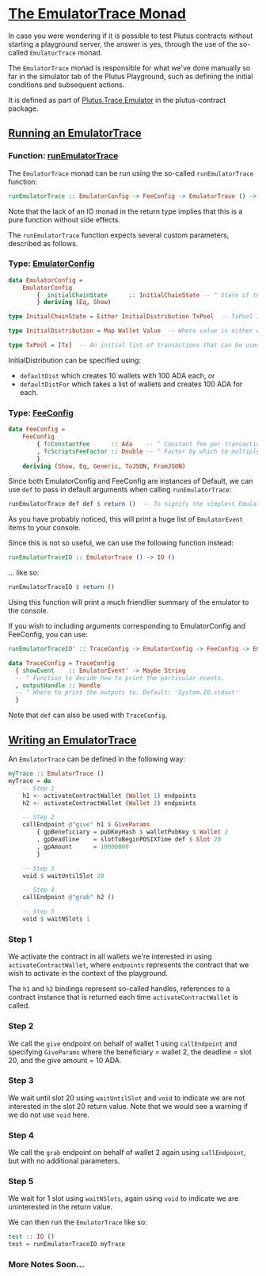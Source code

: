 # [The EmulatorTrace Monad](https://youtu.be/g4lvA14I-Jg?t=5340)

In case you were wondering if it is possible to test Plutus contracts without starting a playground server, the answer is yes, through the use of the so-called `EmulatorTrace` monad.

The `EmulatorTrace` monad is responsible for what we've done manually so far in the simulator tab of the Plutus Playground, such as defining the initial conditions and subsequent actions.

It is defined as part of [Plutus.Trace.Emulator](https://play.marlowe-finance.io/doc/haddock/plutus-contract/html/Plutus-Trace-Emulator.html) in the plutus-contract package.

## [Running an EmulatorTrace](https://youtu.be/g4lvA14I-Jg?t=5500)

### Function: [runEmulatorTrace](https://youtu.be/g4lvA14I-Jg?t=5500)

The `EmulatorTrace` monad can be run using the so-called `runEmulatorTrace` function:

```haskell
runEmulatorTrace :: EmulatorConfig -> FeeConfig -> EmulatorTrace () -> ([EmulatorEvent], Maybe EmulatorErr, EmulatorState)
```

Note that the lack of an IO monad in the return type implies that this  is a pure function without side effects.

The `runEmulatorTrace` function expects several custom parameters, described as follows.

### Type: [EmulatorConfig](https://youtu.be/g4lvA14I-Jg?t=5540)

```haskell
data EmulatorConfig =
    EmulatorConfig
        { _initialChainState      :: InitialChainState -- ^ State of the blockchain at the beginning of the simulation. Can be given as a map of funds to wallets, or as a block of transactions.
        } deriving (Eq, Show)

type InitialChainState = Either InitialDistribution TxPool  -- TxPool is now Block

type InitialDistribution = Map Wallet Value  -- Where value is either ADA or native tokens

type TxPool = [Tx]  -- An initial list of transactions that can be used in place of InitialDistribution
```

InitialDistribution can be specified using:

- `defaultDist` which creates 10 wallets with 100 ADA each, or
- `defaultDistFor` which takes a list of wallets and creates 100 ADA for each.

### Type: [FeeConfig](https://youtu.be/g4lvA14I-Jg?t=5770)

```haskell
data FeeConfig =
    FeeConfig
        { fcConstantFee      :: Ada    -- ^ Constant fee per transaction in lovelace
        , fcScriptsFeeFactor :: Double -- ^ Factor by which to multiply the size-dependent scripts fee
        }
    deriving (Show, Eq, Generic, ToJSON, FromJSON)
```

Since both EmulatorConfig and FeeConfig are instances of Default, we can use `def` to pass in default arguments when calling `runEmulatorTrace`:

```haskell
runEmulatorTrace def def $ return ()  -- To signify the simplest EmulatorTrace we can write
```

As you have probably noticed, this will print a huge list of `EmulatorEvent` items to your console.

Since this is not so useful, we can use the following function instead:

```haskell
runEmulatorTraceIO :: EmulatorTrace () -> IO ()
```
... like so:

```haskell
runEmulatorTraceIO $ return ()
```

Using this function will print a much friendlier summary of the emulator to the console.

If you wish to including arguments corresponding to EmulatorConfig and FeeConfig, you can use:

```haskell
runEmulatorTraceIO' :: TraceConfig -> EmulatorConfig -> FeeConfig -> EmulatorTrace () -> IO ()

data TraceConfig = TraceConfig
  { showEvent    :: EmulatorEvent' -> Maybe String
  -- ^ Function to decide how to print the particular events.
  , outputHandle :: Handle
  -- ^ Where to print the outputs to. Default: 'System.IO.stdout'
  }
```

Note that `def` can also be used with `TraceConfig`.

## [Writing an EmulatorTrace](https://youtu.be/g4lvA14I-Jg?t=6290)

An `EmulatorTrace` can be defined in the following way:

```haskell
myTrace :: EmulatorTrace ()
myTrace = do
    -- Step 1
    h1 <- activateContractWallet (Wallet 1) endpoints
    h2 <- activateContractWallet (Wallet 2) endpoints

    -- Step 2
    callEndpoint @"give" h1 $ GiveParams
        { gpBeneficiary = pubKeyHash $ walletPubKey $ Wallet 2
        , gpDeadline    = slotToBeginPOSIXTime def $ Slot 20
        , gpAmount      = 10000000
        }

    -- Step 3
    void $ waitUntilSlot 20

    -- Step 4
    callEndpoint @"grab" h2 ()

    -- Step 5
    void $ waitNSlots 1
```

### Step 1

We activate the contract in all wallets we're interested in using `activateContractWallet`, where `endpoints` represents the contract that we wish to activate in the context of the playground.

The `h1` and `h2` bindings represent so-called handles, references to a contract instance that is returned each time `activateContractWallet` is called.

### Step 2

We call the `give` endpoint on behalf of wallet 1 using `callEndpoint` and specifying `GiveParams` where the beneficiary = wallet 2, the deadline = slot 20, and the give amount = 10 ADA.

### Step 3

We wait until slot 20 using `waitUntilSlot` and `void` to indicate we are not interested in the slot 20 return value. Note that we would see a warning if we do not use `void` here.

### Step 4

We call the `grab` endpoint on behalf of wallet 2 again using `callEndpoint`, but with no additional parameters.

### Step 5

We wait for 1 slot using `waitNSlots`, again using `void` to indicate we are uninterested in the return value.

We can then run the `EmulatorTrace` like so:

```haskell
test :: IO ()
test = runEmulatorTraceIO myTrace
```

### More Notes Soon...

